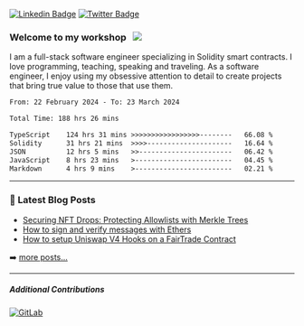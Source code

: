 [![Linkedin Badge](https://img.shields.io/badge/-LinkedIn-0e76a8?style=flat-square&logo=Linkedin&logoColor=white)](https://www.linkedin.com/in/jason-schwarz-75b91482/)
[![Twitter Badge](https://img.shields.io/badge/-Twitter-00acee?style=flat-square&logo=Twitter&logoColor=white)](https://twitter.com/passandscore)

### Welcome to my workshop &nbsp; ![](https://visitor-badge.glitch.me/badge?page_id=passandscore.passandscore)

I am a full-stack software engineer specializing in Solidity smart contracts. I love programming, teaching, speaking and traveling. As a software engineer, I enjoy using my obsessive attention to detail to create projects that bring true value to those that use them.

<!--START_SECTION:waka-->

```txt
From: 22 February 2024 - To: 23 March 2024

Total Time: 188 hrs 26 mins

TypeScript    124 hrs 31 mins >>>>>>>>>>>>>>>>>--------   66.08 %
Solidity      31 hrs 21 mins  >>>>---------------------   16.64 %
JSON          12 hrs 5 mins   >>-----------------------   06.42 %
JavaScript    8 hrs 23 mins   >------------------------   04.45 %
Markdown      4 hrs 9 mins    >------------------------   02.21 %
```

<!--END_SECTION:waka-->

<hr/>

### 📕 Latest Blog Posts
<!-- BLOG-POST-LIST:START -->
- [Securing NFT Drops: Protecting Allowlists with Merkle Trees](https://jasonschwarz.xyz/articles/securing-nft-drops-protecting-allowlists-with-merkle-trees)
- [How to sign and verify messages with Ethers](https://jasonschwarz.xyz/articles/message-signing-with-ethers)
- [How to setup Uniswap V4 Hooks on a FairTrade Contract](https://jasonschwarz.xyz/articles/setup-uniswap-v4-hooks-fairtrade-contract)
<!-- BLOG-POST-LIST:END -->

➡️ [more posts...](https://www.jasonschwarz.xyz/articles)

<hr/>

##### Additional Contributions

[![GitLab](https://img.shields.io/badge/GitLab-orange?logo=gitlab&logoColor=white)](https://gitlab.com/jason_schwarz)
